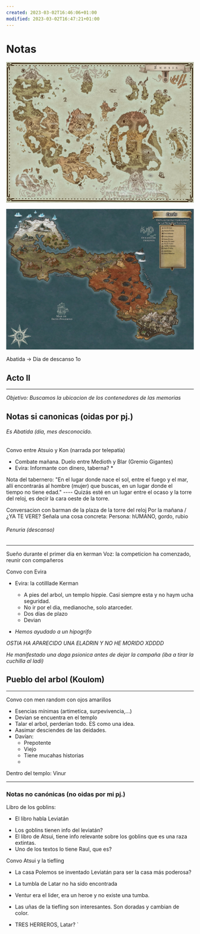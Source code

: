 ```yaml
---
created: 2023-03-02T16:46:06+01:00
modified: 2023-03-02T16:47:21+01:00
---
```


# Notas

![Image](./1d71ce3edad6ef7e8e06195689efea42.jpg)

![Image](./5ec1cadb6cbf93168fb50de5b8f5970a.jpg)


Abatida -> Dia de descanso 1o


## Acto II
----

*Objetivo: Buscamos la ubicacion de los contenedores de las memorias*

## Notas si canonicas (oidas por pj.)


###### Es Abatida (día, mes desconocido. 
Convo entre Atsuio y Kon (narrada por telepatía)
* Combate mañana. Duelo entre Medioth y Blar (Gremio Gigantes) 
* Evira: Informante con dinero, taberna?
	* 

Nota del tabernero:
	"En el lugar donde nace el sol, entre el fuego y el mar, allí encontrarás al hombre (mujer) que buscas, en un lugar donde el tiempo no tiene edad."
	----
	Quizás esté en un lugar entre el ocaso y la torre del reloj, es decir la cara oeste de la torre. 

Conversacion con barman de la plaza de la torre del reloj
Por la mañana / ¿YA TE VERE?
	Señala una cosa concreta:
		Persona: hUMANO, gordo, rubio

###### Penuria (descanso)
-----
Sueño durante el primer dia en kerman
	Voz: la competicion ha comenzado, reunir con compañeros

Convo con Evira
* Evira: la cotilllade Kerman
	*  A pies del arbol, un templo hippie. Casi siempre esta y no haym ucha seguridad. 
	* No ir por el dia, medianoche, solo atarceder. 
	* Dos días de plazo 
	* Devian 

* *Hemos ayudado a un hipogrifo*


*OSTIA HA APARECIDO UNA ELADRIN Y NO HE MORIDO XDDDD*

*He manifestado una daga psionica antes de dejar la campaña (iba a tirar la cuchilla al ladi)*

## Pueblo del arbol (Koulom)
----
Convo con men random con ojos amarillos
* Esencias mínimas (artimetica, surpevivencia,...)
* Devian se encuentra en el templo
* Talar el arbol, perderían todo. ES como una idea.
* Aasimar desciendes de las deidades. 
* Davían:
	* Prepotente
	* Viejo
	* Tiene mucahas historias
	*

Dentro del templo:
	Vinur
	





----
### Notas no canónicas (no oidas por mi pj.)

Libro de los goblins:
* El libro habla Leviatán
- Los goblins tienen info del leviatán?
- El libro de Atsui, tiene info relevante sobre los goblins que es una raza extintas. 
- Uno de los textos lo tiene Raul, que es?

Convo Atsui y la tiefling
* La casa Polemos se inventado Leviatán para ser la casa más poderosa?
* La tumbla de Latar no ha sido encontrada
* Ventur era el lider, era un heroe y no existe una tumba. 
* Las uñas de la tiefling son interesantes. Son doradas y cambian de color. 

* TRES HERREROS, Latar?
`